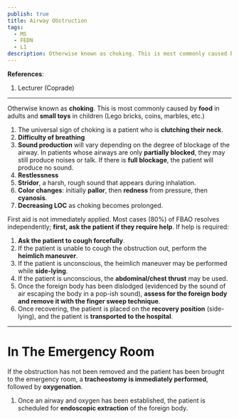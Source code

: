```yaml
---
publish: true
title: Airway Obstruction
tags:
  - MS
  - FEDN
  - L1
description: Otherwise known as choking. This is most commonly caused by food in adults and small toys in children.
---
```

**References**:
1. Lecturer (Coprade)

___

Otherwise known as **choking**. This is most commonly caused by **food** in adults and **small toys** in children (Lego bricks, coins, marbles, etc.)
1. The universal sign of choking is a patient who is **clutching their neck**.
2. **Difficulty of breathing**
3. **Sound production** will vary depending on the degree of blockage of the airway. In patients whose airways are only **partially blocked**, they may still produce noises or talk. If there is **full blockage**, the patient will produce no sound.
4. **Restlessness**
5. **Stridor**, a harsh, rough sound that appears during inhalation.
6. **Color changes**: initially **pallor**, then **redness** from pressure, then **cyanosis**.
7. **Decreasing LOC** as choking becomes prolonged.

First aid is not immediately applied. Most cases (80%) of FBAO resolves independently; **first, ask the patient if they require help**. If help is required:
1. **Ask the patient to cough forcefully**.
2. If the patient is unable to cough the obstruction out, perform the **heimlich maneuver**.
3. If the patient is unconscious, the heimlich maneuver may be performed while **side-lying**.
4. If the patient is unconscious, the **abdominal/chest thrust** may be used.
5. Once the foreign body has been dislodged (evidenced by the sound of air escaping the body in a pop-ish sound), **assess for the foreign body and remove it with the finger sweep technique**.
6. Once recovering, the patient is placed on the **recovery position** (side-lying), and the patient is **transported to the hospital**.

___

# In The Emergency Room
If the obstruction has not been removed and the patient has been brought to the emergency room, a **tracheostomy is immediately performed**, followed by **oxygenation**.
1. Once an airway and oxygen has been established, the patient is scheduled for **endoscopic extraction** of the foreign body.
